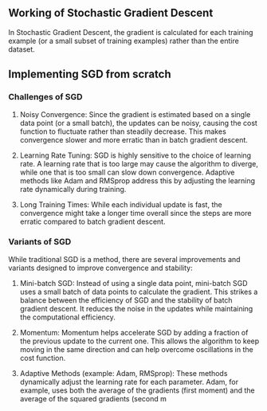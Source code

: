 ## Working of Stochastic Gradient Descent

In Stochastic Gradient Descent, the gradient is calculated for each training example (or a small subset of training examples) rather than the entire dataset.

## Implementing SGD from scratch


### Challenges of SGD

1. Noisy Convergence: Since the gradient is estimated based on a single data point (or a small batch), the updates can be noisy, causing the cost function to fluctuate rather than steadily decrease. This makes convergence slower and more erratic than in batch gradient descent.

2. Learning Rate Tuning: SGD is highly sensitive to the choice of learning rate. A learning rate that is too large may cause the algorithm to diverge, while one that is too small can slow down convergence. Adaptive methods like Adam and RMSprop address this by adjusting the learning rate dynamically during training.

3. Long Training Times: While each individual update is fast, the convergence might take a longer time overall since the steps are more erratic compared to batch gradient descent.
### Variants of SGD

While traditional SGD is a method, there are several improvements and variants designed to improve convergence and stability:

1. Mini-batch SGD: Instead of using a single data point, mini-batch SGD uses a small batch of data points to calculate the gradient. This strikes a balance between the efficiency of SGD and the stability of batch gradient descent. It reduces the noise in the updates while maintaining the computational efficiency.

2. Momentum: Momentum helps accelerate SGD by adding a fraction of the previous update to the current one. This allows the algorithm to keep moving in the same direction and can help overcome oscillations in the cost function.

3. Adaptive Methods (example: Adam, RMSprop): These methods dynamically adjust the learning rate for each parameter. Adam, for example, uses both the average of the gradients (first moment) and the average of the squared gradients (second m
